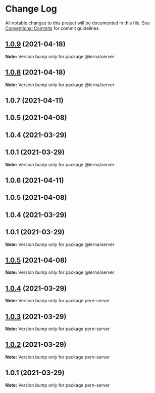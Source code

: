 # Change Log

All notable changes to this project will be documented in this file.
See [Conventional Commits](https://conventionalcommits.org) for commit guidelines.

## [1.0.9](https://github.com/AlexisPell/Clean-code-rest-model/compare/@lerna/server@1.0.7...@lerna/server@1.0.9) (2021-04-18)

**Note:** Version bump only for package @lerna/server





## [1.0.8](https://github.com/AlexisPell/Clean-code-rest-model/compare/@lerna/server@1.0.7...@lerna/server@1.0.8) (2021-04-18)

**Note:** Version bump only for package @lerna/server





## 1.0.7 (2021-04-11)



## 1.0.5 (2021-04-08)



## 1.0.4 (2021-03-29)



## 1.0.1 (2021-03-29)

**Note:** Version bump only for package @lerna/server





## 1.0.6 (2021-04-11)



## 1.0.5 (2021-04-08)



## 1.0.4 (2021-03-29)



## 1.0.1 (2021-03-29)

**Note:** Version bump only for package @lerna/server





## [1.0.5](https://github.com/AlexisPell/Clean-code-rest-model/compare/v1.0.4...v1.0.5) (2021-04-08)

**Note:** Version bump only for package @lerna/server





## [1.0.4](https://github.com/AlexisPell/Clean-code-rest-model/compare/v1.0.1...v1.0.4) (2021-03-29)

**Note:** Version bump only for package pern-server





## [1.0.3](https://github.com/AlexisPell/Clean-code-rest-model/compare/v1.0.1...v1.0.3) (2021-03-29)

**Note:** Version bump only for package pern-server





## [1.0.2](https://github.com/AlexisPell/Clean-code-rest-model/compare/v1.0.1...v1.0.2) (2021-03-29)

**Note:** Version bump only for package pern-server





## 1.0.1 (2021-03-29)

**Note:** Version bump only for package pern-server
